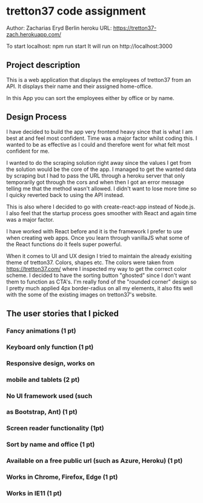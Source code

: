 # tretton37 code assignment

Author: Zacharias Eryd Berlin
heroku URL: https://tretton37-zach.herokuapp.com/

To start localhost: npm run start
It will run on http://localhost:3000

## Project description

This is a web application that displays the employees of tretton37 from an API.
It displays their name and their assigned home-office.

In this App you can sort the employees either by office or by name.

## Design Process

I have decided to build the app very frontend heavy since that is what I am best at and feel most confident.
Time was a major factor whilst coding this. I wanted to be as effective as I could and therefore went for what felt most confident for me.

I wanted to do the scraping solution right away since the values I get from the solution would be the core of the app. I managed to get the wanted data by scraping but I had to pass the URL through a heroku server that only temporarily got through the cors and when then I got an error message telling me that the method wasn't allowed. I didn't want to lose more time so I quicky reverted back to using the API instead.

This is also where I decided to go with create-react-app instead of Node.js. I also feel that the startup process goes smoother with React and again time was a major factor.

I have worked with React before and it is the framework I prefer to use when creating web apps. Once you learn through vanillaJS what some of the React functions do it feels super powerful.

When it comes to UI and UX design I tried to maintain the already exisiting theme of tretton37. Colors, shapes etc.
The colors were taken from https://tretton37.com/ where I inspected my way to get the correct color scheme. I decided to have the sorting button "ghosted" since I don't want them to function as CTA's.
I'm really fond of the "rounded corner" design so I pretty much applied 4px border-radius on all my elements, it also fits well with the some of the existing images on tretton37's website.

## The user stories that I picked

### Fancy animations (1 pt)

### Keyboard only function (1 pt)

### Responsive design, works on

### mobile and tablets (2 pt)

### No UI framework used (such

### as Bootstrap, Ant) (1 pt)

### Screen reader functionality (1pt)

### Sort by name and office (1 pt)

### Available on a free public url (such as Azure, Heroku) (1 pt)

### Works in Chrome, Firefox, Edge (1 pt)

### Works in IE11 (1 pt)
